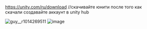 https://unity.com/ru/download  //скачивайте юнити после того как скачали создавайте аккаунт в unity hub

![guy__r1014269511](https://github.com/sseconddeath/GearboxStudio/assets/159605118/ed993aa9-9a88-4acd-8723-6fb47f8aeb71)
![image](https://github.com/sseconddeath/GearboxStudio/assets/159605118/fc137185-f2bb-4f44-b8ec-63f962a760f5)
